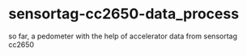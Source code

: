 # sensortag-cc2650-data_process
so far, a pedometer with the help of accelerator data from sensortag cc2650
